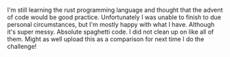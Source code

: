 I'm still learning the rust programming language and thought that the advent of code would be good practice.
Unfortunately I was unable to finish to due personal circumstances, but I'm mostly happy with what I have.
Although it's super messy. Absolute spaghetti code. I did not clean up on like all of them.
Might as well upload this as a comparison for next time I do the challenge!